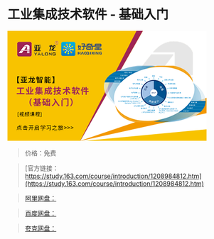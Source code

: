 # 工业集成技术软件 - 基础入门

![img](../../../assets/study163/free/2459b43f979f4045ae9d774dc4437d6d.png)

> 价格：免费

> [官方链接：https://study.163.com/course/introduction/1208984812.htm](https://study.163.com/course/introduction/1208984812.htm)

> [阿里网盘：]()

> [百度网盘：]()

> [夸克网盘：]()

